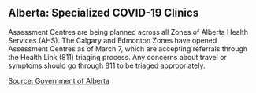 ## Alberta: Specialized COVID-19 Clinics

Assessment Centres are being planned across all Zones of Alberta Health Services (AHS). The Calgary and Edmonton Zones have opened Assessment Centres as of March 7, which are accepting referrals through the Health Link (811) triaging process. Any concerns about travel or symptoms should go through 811 to be triaged appropriately.

[Source: Government of Alberta](https://www.albertahealthservices.ca/assets/info/ppih/if-ppih-covid-19-primary-care-faq.pdf)

